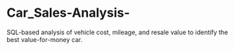 # Car_Sales-Analysis-
SQL-based analysis of vehicle cost, mileage, and resale value to identify the best value-for-money car.
